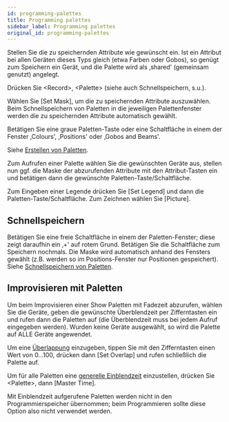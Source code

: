 ```yaml
---
id: programming-palettes
title: Programming palettes
sidebar_label: Programming palettes
original_id: programming-palettes
---
```


Stellen Sie die zu speichernden Attribute wie gewünscht ein. Ist ein
Attribut bei allen Geräten dieses Typs gleich (etwa Farben oder
Gobos), so genügt zum Speichern ein Gerät, und die Palette wird als
‚shared' (gemeinsam genutzt) angelegt.

Drücken Sie \<Record\>, \<Palette\> (siehe auch Schnellspeichern, s.u.).

Wählen Sie \[Set Mask\], um die zu speichernden Attribute auszuwählen.
Beim Schnell­speichern von Paletten in die jeweiligen Palettenfenster
werden die zu speichernden Attribute automatisch gewählt.

Betätigen Sie eine graue Paletten-Taste oder eine Schaltfläche in einem
der Fenster ‚Colours', ‚Positions' oder ‚Gobos and Beams'.

Siehe [Erstellen von Paletten](../palettes/creating-palettes.md).

Zum Aufrufen einer Palette wählen Sie die gewünschten Geräte aus,
stellen nun ggf. die Maske der abzurufenden Attribute mit den
Attribut-Tasten ein und betätigen dann die gewünschte
Paletten-Taste/Schaltfläche.

Zum Eingeben einer Legende drücken Sie \[Set Legend\] und dann die
Paletten-Taste/Schaltfläche. Zum Zeichnen wählen Sie \[Picture\].

## Schnellspeichern

Betätigen Sie eine freie Schaltfläche in einem der Paletten-Fenster;
diese zeigt daraufhin ein ‚+' auf rotem Grund. Betätigen Sie die
Schaltfläche zum Speichern nochmals. Die Maske wird automatisch anhand
des Fensters gewählt (z.B. werden so im Positions-Fenster nur Positionen
gespeichert). Siehe [Schnellspeichern von Paletten](../palettes/creating-palettes.md#schnellspeichern).

## Improvisieren mit Paletten

Um beim Improvisieren einer Show Paletten mit Fadezeit abzurufen, wählen
Sie die Geräte, geben die gewünschte Überblendzeit per
Zifferntasten ein und rufen dann die Paletten auf (die Überblendzeit
muss bei jedem Aufruf eingegeben werden). Wurden keine Geräte
ausgewählt, so wird die Palette auf ALLE Geräte angewendet.

Um eine [Überlappung](../palettes/timing-with-palettes.md#manuelle-geräteüberlappung-beim-palettenabruf) einzugeben, tippen Sie mit den Zifferntasten einen
Wert von 0...100, drücken dann \[Set Overlap\] und rufen schließlich
die Palette auf.

Um für alle Paletten eine [generelle Einblendzeit](../palettes/timing-with-palettes.md#master-zeit-für-paletten) einzustellen, drücken
Sie \<Palette\>, dann \[Master Time\].

Mit Einblendzeit aufgerufene Paletten werden nicht in den
Programmierspeicher übernommen; beim Programmieren sollte diese Option
also nicht verwendet werden.
